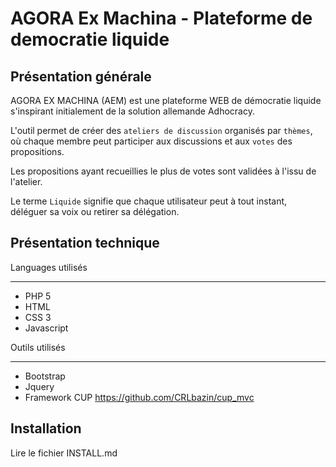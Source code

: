 AGORA Ex Machina - Plateforme de democratie liquide
==========================================================

Présentation générale
------------------------
AGORA EX MACHINA (AEM) est une plateforme WEB de démocratie liquide s'inspirant initialement de la solution allemande Adhocracy.

L'outil permet de créer des `ateliers de discussion` organisés par `thèmes`, où chaque membre peut participer aux discussions et aux `votes` des propositions.

Les propositions ayant recueillies le plus de votes sont validées à l'issu de l'atelier.

Le terme `Liquide` signifie que chaque utilisateur peut à tout instant, déléguer sa voix ou retirer sa délégation.


Présentation technique
---------------------------

Languages utilisés
*********************
* PHP 5
* HTML
* CSS 3
* Javascript


Outils utilisés
*********************
* Bootstrap
* Jquery
* Framework CUP <https://github.com/CRLbazin/cup_mvc>

 

Installation
-----------------
Lire le fichier INSTALL.md
